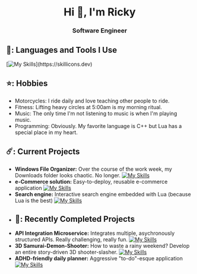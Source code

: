 <h1 align="center">Hi 👋, I'm Ricky</h1>
<h3 align="center">Software Engineer</h3>

## 👻: Languages and Tools I Use
[![My Skills](https://skillicons.dev/icons?i=cpp,py,lua,dotnet,cs,flask,mongodb,azure,postgres,)](https://skillicons.dev)

## ⭐: Hobbies
- Motorcycles: I ride daily and love teaching other people to ride.
- Fitness: Lifting heavy circles at 5:00am is my morning ritual.
- Music: The only time I'm not listening to music is when I'm playing music.
- Programming: Obviously. My favorite language is C++ but Lua has a special place in my heart.
## ☄️: Current Projects
- **Windows File Organizer:** Over the course of the work week, my Downloads folder looks chaotic. No longer. [![My Skills](https://skillicons.dev/icons?i=cpp)](https://skillicons.dev) 
- **e-Commerce solution:** Easy-to-deploy, reusable e-commerce application [![My Skills](https://skillicons.dev/icons?i=cs,dotnet)](https://skillicons.dev) 
- **Search engine:** Interactive search engine embedded with Lua (because Lua is the best) [![My Skills](https://skillicons.dev/icons?i=cpp,lua)](https://skillicons.dev) 
- ## 🐧: Recently Completed Projects
- **API Integration Microservice:** Integrates multiple, asychronously structured APIs. Really challenging, really fun. [![My Skills](https://skillicons.dev/icons?i=py,azure,postgres)](https://skillicons.dev)
- **3D Samurai-Demon-Shooter:** How to waste a rainy weekend? Develop an entire story-driven 3D shooter-slasher. [![My Skills](https://skillicons.dev/icons?i=cpp,unreal)](https://skillicons.dev) 
- **ADHD-friendly daily planner:** Aggressive "to-do"-esque application [![My Skills](https://skillicons.dev/icons?i=cpp)](https://skillicons.dev) 

